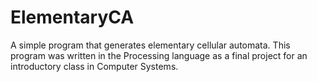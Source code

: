 # ElementaryCA
A simple program that generates elementary cellular automata.
This program was written in the Processing language as a final project for an introductory class in Computer Systems.
